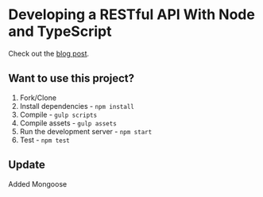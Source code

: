 # Developing a RESTful API With Node and TypeScript

Check out the [blog post](http://mherman.org/blog/2016/11/05/developing-a-restful-api-with-node-and-typescript/#.WB3zyeErJE4).

## Want to use this project?

1. Fork/Clone
1. Install dependencies - `npm install`
1. Compile - `gulp scripts`
1. Compile assets - `gulp assets`
1. Run the development server - `npm start`
1. Test - `npm test`

## Update

Added Mongoose 
